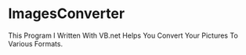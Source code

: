 # ImagesConverter
This Program I Written With VB.net Helps You Convert Your Pictures To Various Formats.
